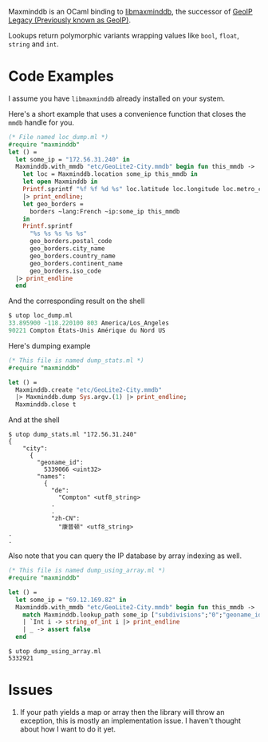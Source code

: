 Maxminddb is an OCaml binding to [libmaxminddb](https://github.com/maxmind/libmaxminddb),
the successor of [GeoIP Legacy (Previously known as
GeoIP)](http://dev.maxmind.com/geoip/).

Lookups return polymorphic variants wrapping values like `bool`,
`float`, `string` and `int`.

# Code Examples

I assume you have `libmaxminddb` already installed on your system.

Here's a short example that uses a convenience function that
closes the `mmdb` handle for you.

```ocaml
(* File named loc_dump.ml *)
#require "maxminddb"
let () = 
  let some_ip = "172.56.31.240" in
  Maxminddb.with_mmdb "etc/GeoLite2-City.mmdb" begin fun this_mmdb ->
    let loc = Maxminddb.location some_ip this_mmdb in
    let open Maxminddb in
    Printf.sprintf "%f %f %d %s" loc.latitude loc.longitude loc.metro_code loc.time_zone
    |> print_endline;
    let geo_borders =
      borders ~lang:French ~ip:some_ip this_mmdb
    in
    Printf.sprintf
      "%s %s %s %s %s"
      geo_borders.postal_code
      geo_borders.city_name
      geo_borders.country_name
      geo_borders.continent_name
      geo_borders.iso_code
  |> print_endline
  end
```

And the corresponding result on the shell

```ocaml
$ utop loc_dump.ml
33.895900 -118.220100 803 America/Los_Angeles
90221 Compton États-Unis Amérique du Nord US
```

Here's dumping example

```ocaml
(* This file is named dump_stats.ml *)
#require "maxminddb"

let () =
  Maxminddb.create "etc/GeoLite2-City.mmdb"
  |> Maxminddb.dump Sys.argv.(1) |> print_endline;
  Maxminddb.close t
```

And at the shell

```shell
$ utop dump_stats.ml "172.56.31.240"
{
    "city": 
      {
        "geoname_id": 
          5339066 <uint32>
        "names": 
          {
            "de": 
              "Compton" <utf8_string>
            .
            .
            "zh-CN": 
              "康普顿" <utf8_string>
.
.
```

Also note that you can query the IP database by array indexing as
well.

```ocaml
(* This file is named dump_using_array.ml *)
#require "maxminddb"

let () =
  let some_ip = "69.12.169.82" in
  Maxminddb.with_mmdb "etc/GeoLite2-City.mmdb" begin fun this_mmdb ->
    match Maxminddb.lookup_path some_ip ["subdivisions";"0";"geoname_id"] this_mmdb with
    | `Int i -> string_of_int i |> print_endline
    | _ -> assert false
  end
```

```shell
$ utop dump_using_array.ml
5332921
```

# Issues

1.  If your path yields a map or array then the library will throw an
    exception, this is mostly an implementation issue. I haven't
    thought about how I want to do it yet.

